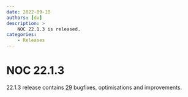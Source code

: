 ```yaml
---
date: 2022-09-10
authors: [dv]
description: >
    NOC 22.1.3 is released.
categories:
    - Releases
---
```


# NOC 22.1.3

22.1.3 release contains [29](https://code.getnoc.com/noc/noc/merge_requests?scope=all&state=merged&milestone_title=22.1.3) bugfixes, optimisations and improvements.
